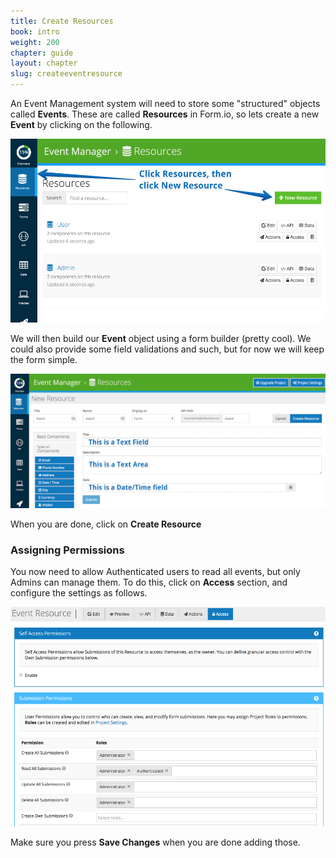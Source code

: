 ```yaml
---
title: Create Resources
book: intro
weight: 200
chapter: guide
layout: chapter
slug: createeventresource
---
```

An Event Management system will need to store some "structured" objects called **Events**. These are called **Resources** in Form.io, so lets create a new **Event** by clicking on the following.

![](/assets/img/userguide/newresource.png)

We will then build our **Event** object using a form builder (pretty cool). We could also provide some field validations and such, but for now we will keep the form simple.

![](/assets/img/userguide/eventcreate.png)

When you are done, click on **Create Resource**

### Assigning Permissions
You now need to allow Authenticated users to read all events, but only Admins can manage them. To do this, click on **Access** section, and configure the settings as follows.

![](/assets/img/userguide/eventaccess.png)

Make sure you press **Save Changes** when you are done adding those.
